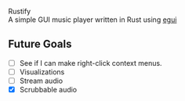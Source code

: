 Rustify   
A simple GUI music player written in Rust using [egui](https://github.com/emilk/egui)       
## Future Goals
- [ ] See if I can make right-click context menus.
- [ ] Visualizations
- [ ] Stream audio
- [x] Scrubbable audio